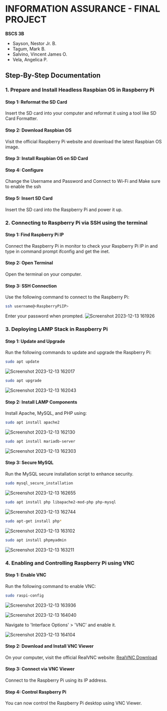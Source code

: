 # INFORMATION ASSURANCE - FINAL PROJECT
**BSCS 3B**
- Sayson, Nestor Jr. B.
- Tagum, Mark B.
- Salvino, Vincent James O.
- Vela, Angelica P.

##  Step-By-Step Documentation

### 1. Prepare and Install Headless Raspbian OS in Raspberry Pi

#### Step 1: Reformat the SD Card
Insert the SD card into your computer and reformat it using a tool like SD Card Formatter.

#### Step 2: Download Raspbian OS
Visit the official Raspberry Pi website and download the latest Raspbian OS image.

#### Step 3:  Install Raspbian OS on SD Card

#### Step 4: Configure
Change the Username and Password and Connect to Wi-Fi and Make sure to enable the ssh

#### Step 5: Insert SD Card
Insert the SD card into the Raspberry Pi and power it up.

### 2. Connecting to Raspberry Pi via SSH using the terminal

#### Step 1: Find Raspberry Pi IP
Connect the Raspberry Pi in monitor to check your Raspberry Pi IP in and type in command prompt ifconfig and get the inet. 

#### Step 2: Open Terminal
Open the terminal on your computer.

#### Step 3: SSH Connection
Use the following command to connect to the Raspberry Pi:
```bash
ssh username@<RaspberryPiIP>
```
Enter your password when prompted.
![Screenshot 2023-12-13 161926](https://github.com/vincentjamessalvino/Readme.md/assets/145563728/fe3f9d5b-f900-4ee6-9353-8fba1e74a78e)

### 3. Deploying LAMP Stack in Raspberry Pi

#### Step 1: Update and Upgrade
Run the following commands to update and upgrade the Raspberry Pi:
```bash
sudo apt update
```
![Screenshot 2023-12-13 162017](https://github.com/vincentjamessalvino/Readme.md/assets/145563728/4fdfd7cb-f854-4e78-8039-47794a4a82fc)

```bash
sudo apt upgrade
```
![Screenshot 2023-12-13 162043](https://github.com/vincentjamessalvino/Readme.md/assets/145563728/a6152e80-1227-4092-90e6-4835c3a806de)

#### Step 2: Install LAMP Components
Install Apache, MySQL, and PHP using:
```bash
sudo apt install apache2 
```
![Screenshot 2023-12-13 162130](https://github.com/vincentjamessalvino/Readme.md/assets/145563728/4ef0a954-37e5-44cf-a5b1-4f7a0ae7f6d7)

```bash
sudo apt install mariadb-server
```
![Screenshot 2023-12-13 162303](https://github.com/vincentjamessalvino/Readme.md/assets/145563728/e7bb1a80-7430-44d6-8cd6-931c0949236e)

#### Step 3: Secure MySQL
Run the MySQL secure installation script to enhance security.
```bash
sudo mysql_secure_installation
```
![Screenshot 2023-12-13 162655](https://github.com/vincentjamessalvino/Readme.md/assets/145563728/f37acd49-7d91-4388-a79f-39c589f984b2)

```bash
sudo apt install php libapache2-mod-php php-mysql
```
![Screenshot 2023-12-13 162744](https://github.com/vincentjamessalvino/Readme.md/assets/145563728/51d93824-eccb-4433-9fe0-554f6f0e803d)

```bash
sudo apt-get install php*
```
![Screenshot 2023-12-13 163102](https://github.com/vincentjamessalvino/Readme.md/assets/145563728/63c57d94-1f93-44d6-a569-4ce07125ccb7)

```bash
sudo apt install phpmyadmin
```
![Screenshot 2023-12-13 163211](https://github.com/vincentjamessalvino/Readme.md/assets/145563728/65c6dd53-670b-40fb-ac8e-3119c7151abf)


### 4. Enabling and Controlling Raspberry Pi using VNC

#### Step 1: Enable VNC
Run the following command to enable VNC:
```bash
sudo raspi-config
```
![Screenshot 2023-12-13 163936](https://github.com/vincentjamessalvino/Readme.md/assets/145563728/245c0c3c-3d79-4fd4-86c1-485624e02c7c)

![Screenshot 2023-12-13 164040](https://github.com/vincentjamessalvino/Readme.md/assets/145563728/fd575876-424e-4295-b9d6-9b5a13c069d5)

Navigate to 'Interface Options' > 'VNC' and enable it.

![Screenshot 2023-12-13 164104](https://github.com/vincentjamessalvino/Readme.md/assets/145563728/e042d965-53a2-4841-9f67-f561535560ff)

#### Step 2: Download and Install VNC Viewer
On your computer, visit the official RealVNC website: [RealVNC Download](https://www.realvnc.com/en/connect/download/viewer/)

#### Step 3: Connect via VNC Viewer
Connect to the Raspberry Pi using its IP address.

#### Step 4: Control Raspberry Pi
You can now control the Raspberry Pi desktop using VNC Viewer.
